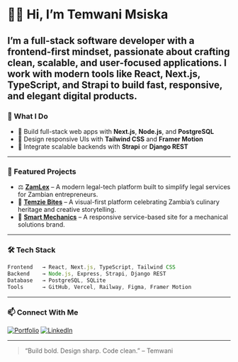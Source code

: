 # 👋🏿 Hi, I’m Temwani Msiska

I’m a full-stack software developer with a frontend-first mindset, passionate about crafting clean, scalable, and user-focused applications. I work with modern tools like **React**, **Next.js**, **TypeScript**, and **Strapi** to build fast, responsive, and elegant digital products.
---

### 🧠 What I Do

- 🔹 Build full-stack web apps with **Next.js**, **Node.js**, and **PostgreSQL**
- 🔹 Design responsive UIs with **Tailwind CSS** and **Framer Motion**
- 🔹 Integrate scalable backends with **Strapi** or **Django REST**

---

### 🚀 Featured Projects

- ⚖️ [**ZamLex**](https://zamlex.com) – A modern legal-tech platform built to simplify legal services for Zambian entrepreneurs.
- 🍜 [**Temzie Bites**](https://temziebites.com) – A visual-first platform celebrating Zambia’s culinary heritage and creative storytelling.
- 🔧 [**Smart Mechanics**](https://smartmechanicszambia.com) – A responsive service-based site for a mechanical solutions brand.

---

### 🛠️ Tech Stack

```ts
Frontend   → React, Next.js, TypeScript, Tailwind CSS  
Backend    → Node.js, Express, Strapi, Django REST  
Database   → PostgreSQL, SQLite  
Tools      → GitHub, Vercel, Railway, Figma, Framer Motion
```

---

### 📫 Connect With Me

[![Portfolio](https://img.shields.io/badge/Portfolio-temwanimsiska.dev-302f2f?style=for-the-badge&logo=vercel)](https://temwanimsiska.dev)
[![LinkedIn](https://img.shields.io/badge/LinkedIn-Temwani%20Msiska-0a66c2?style=for-the-badge&logo=linkedin)](https://linkedin.com/in/temwani-msiska)

---

> “Build bold. Design sharp. Code clean.” – Temwani

